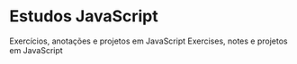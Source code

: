 # Estudos JavaScript
Exercícios, anotações e projetos em JavaScript
Exercises, notes e projetos em JavaScript
